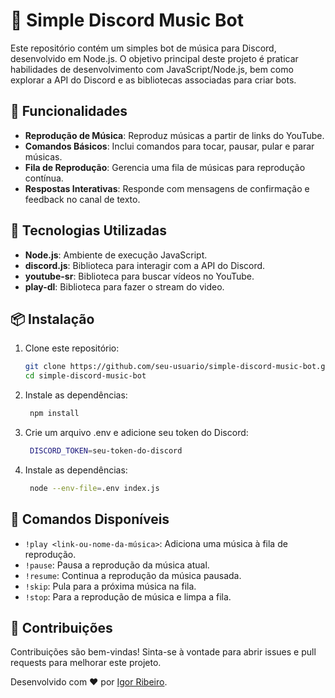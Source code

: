 # 🎵 Simple Discord Music Bot

Este repositório contém um simples bot de música para Discord, desenvolvido em Node.js. O objetivo principal deste projeto é praticar habilidades de desenvolvimento com JavaScript/Node.js, bem como explorar a API do Discord e as bibliotecas associadas para criar bots.

## 📝 Funcionalidades

- **Reprodução de Música**: Reproduz músicas a partir de links do YouTube.
- **Comandos Básicos**: Inclui comandos para tocar, pausar, pular e parar músicas.
- **Fila de Reprodução**: Gerencia uma fila de músicas para reprodução contínua.
- **Respostas Interativas**: Responde com mensagens de confirmação e feedback no canal de texto.

## 🚀 Tecnologias Utilizadas

- **Node.js**: Ambiente de execução JavaScript.
- **discord.js**: Biblioteca para interagir com a API do Discord.
- **youtube-sr**: Biblioteca para buscar vídeos no YouTube.
- **play-dl**: Biblioteca para fazer o stream do video.

## 📦 Instalação

1. Clone este repositório:
   ```sh
   git clone https://github.com/seu-usuario/simple-discord-music-bot.git
   cd simple-discord-music-bot

2. Instale as dependências:
   ```sh
    npm install

3. Crie um arquivo .env e adicione seu token do Discord:
   ```sh
    DISCORD_TOKEN=seu-token-do-discord

4. Instale as dependências:
   ```sh
    node --env-file=.env index.js

## 🔧 Comandos Disponíveis

- `!play <link-ou-nome-da-música>`: Adiciona uma música à fila de reprodução.
- `!pause`: Pausa a reprodução da música atual.
- `!resume`: Continua a reprodução da música pausada.
- `!skip`: Pula para a próxima música na fila.
- `!stop`: Para a reprodução de música e limpa a fila.

## 🤝 Contribuições
Contribuições são bem-vindas! Sinta-se à vontade para abrir issues e pull requests para melhorar este projeto.


Desenvolvido com ❤️ por [Igor Ribeiro](https://www.linkedin.com/in/igor-ribeiro-a1a670174/).